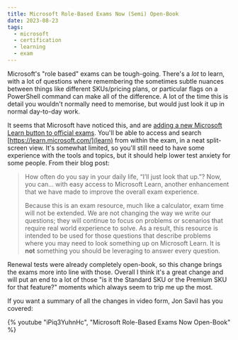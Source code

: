 ```yaml
---
title: Microsoft Role-Based Exams Now (Semi) Open-Book
date: 2023-08-23
tags:
  - microsoft
  - certification
  - learning
  - exam
---
```


Microsoft's "role based" exams can be tough-going. There's a *lot* to learn, with a lot of questions where remembering the sometimes subtle nuances between things like different SKUs/pricing plans, or particular flags on a PowerShell command can make all of the difference. A lot of the time this is detail you wouldn't normally need to memorise, but would just look it up in normal day-to-day work.

It seems that Microsoft have noticed this, and are [adding a new Microsoft Learn button to official exams](blogpost). You'll be able to access and search [https://learn.microsoft.com/](learn) from within the exam, in a neat split-screen view. It's somewhat limited, so you'll still need to have some experience with the tools and topics, but it should help lower test anxiety for some people. From their blog post:

[blogpost]:https://techcommunity.microsoft.com/t5/microsoft-learn-blog/introducing-a-new-resource-for-all-role-based-microsoft/ba-p/3500870
[learn]:https://learn.microsoft.com/

> How often do you say in your daily life, “I’ll just look that up.”? Now, you can… with easy access to Microsoft Learn, another enhancement that we have made to improve the overall exam experience.
>  
> Because this is an exam resource, much like a calculator, exam time will not be extended. We are not changing the way we write our questions; they will continue to focus on problems or scenarios that require real world experience to solve. As a result, this resource is intended to be used for those questions that describe problems where you may need to look something up on Microsoft Learn. It is **not** something you should be leveraging to answer every question.

Renewal tests were already completely open-book, so this change brings the exams more into line with those. Overall I think it's a great change and will put an end to a lot of those "is it the Standard SKU or the Premium SKU for that feature?" moments which always seem to trip me up the most.

If you want a summary of all the changes in video form, Jon Savil has you covered:

{% youtube "iPiq3YuhnHc", "Microsoft Role-Based Exams Now Open-Book" %}
